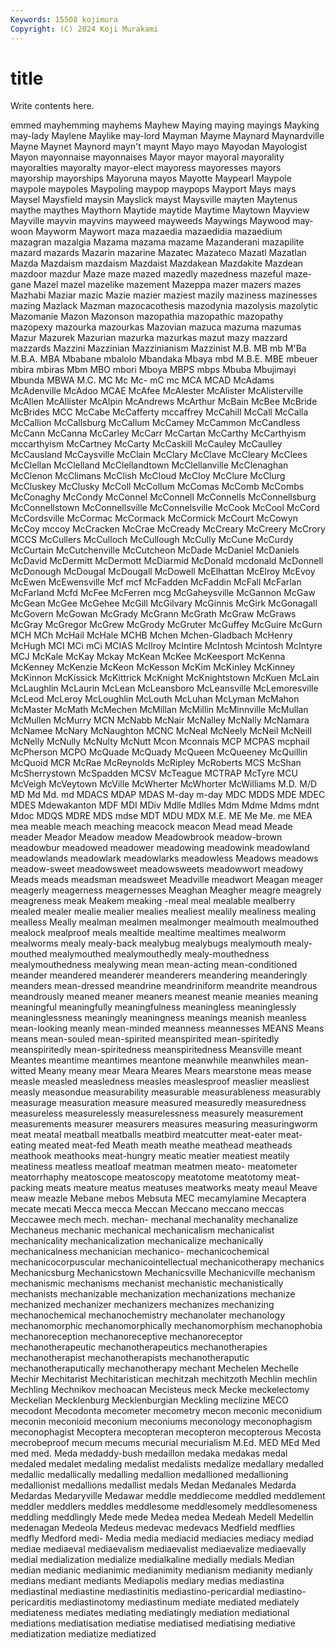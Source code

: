 ```yaml
---
Keywords: 15508 kojimura
Copyright: (C) 2024 Koji Murakami
---
```


# title

Write contents here.



emmed
mayhemming mayhems Mayhew Maying maying mayings Mayking may-lady Maylene Maylike
may-lord Mayman Mayme Maynard Maynardville Mayne Maynet Maynord mayn't maynt
Mayo mayo Mayodan Mayologist Mayon mayonnaise mayonnaises Mayor mayor mayoral
mayorality mayoralties mayoralty mayor-elect mayoress mayoresses mayors mayorship mayorships Mayoruna
mayos Mayotte Maypearl Maypole maypole maypoles Maypoling maypop maypops Mayport
Mays mays Maysel Maysfield maysin Mayslick mayst Maysville mayten Maytenus
maythe maythes Maythorn Maytide maytide Maytime Maytown Mayview Mayville mayvin
mayvins mayweed mayweeds Maywings Maywood may-woon Mayworm Maywort maza mazaedia
mazaedidia mazaedium mazagran mazalgia Mazama mazama mazame Mazanderani mazapilite mazard
mazards Mazarin mazarine Mazatec Mazateco Mazatl Mazatlan Mazda Mazdaism mazdaism
Mazdaist Mazdakean Mazdakite Mazdean mazdoor mazdur Maze maze mazed mazedly
mazedness mazeful maze-gane Mazel mazel mazelike mazement Mazeppa mazer mazers
mazes Mazhabi Maziar mazic Mazie mazier maziest mazily maziness mazinesses
mazing Mazlack Mazman mazocacothesis mazodynia mazolysis mazolytic Mazomanie Mazon Mazonson
mazopathia mazopathic mazopathy mazopexy mazourka mazourkas Mazovian mazuca mazuma mazumas
Mazur Mazurek Mazurian mazurka mazurkas mazut mazy mazzard mazzards Mazzini
Mazzinian Mazzinianism Mazzinist M.B. MB mb M'Ba M.B.A. MBA Mbabane
mbalolo Mbandaka Mbaya mbd M.B.E. MBE mbeuer mbira mbiras Mbm
MBO mbori Mboya MBPS mbps Mbuba Mbujimayi Mbunda MBWA M.C.
MC Mc Mc- mC mc MCA MCAD McAdams McAdenville McAdoo
MCAE McAfee McAlester McAlister McAlisterville McAllen McAllister McAlpin McAndrews McArthur
McBain McBee McBride McBrides MCC McCabe McCafferty mccaffrey McCahill McCall
McCalla McCallion McCallsburg McCallum McCamey McCammon McCandless McCann McCanna McCarley
McCarr McCartan McCarthy McCarthyism mccarthyism McCartney McCarty McCaskill McCauley McCaulley
McCausland McCaysville McClain McClary McClave McCleary McClees McClellan McClelland McClellandtown
McClellanville McClenaghan McClenon McClimans McClish McCloud McCloy McClure McClurg McCluskey
McClusky McColl McCollum McComas McComb McCombs McConaghy McCondy McConnel McConnell
McConnells McConnellsburg McConnellstown McConnellsville McConnelsville McCook McCool McCord McCordsville McCormac
McCormack McCormick McCourt McCowyn McCoy mccoy McCracken McCrae McCready McCreary
McCreery McCrory MCCS McCullers McCulloch McCullough McCully McCune McCurdy McCurtain
McCutchenville McCutcheon McDade McDaniel McDaniels McDavid McDermitt McDermott McDiarmid McDonald
mcdonald McDonnell McDonough McDougal McDougall McDowell McElhattan McElroy McEvoy McEwen
McEwensville Mcf mcf McFadden McFaddin McFall McFarlan McFarland Mcfd McFee
McFerren mcg McGaheysville McGannon McGaw McGean McGee McGehee McGill McGilvary
McGinnis McGirk McGonagall McGovern McGowan McGrady McGrann McGrath McGraw McGraws
McGray McGregor McGrew McGrody McGruter McGuffey McGuire McGurn MCH MCh
McHail McHale MCHB Mchen Mchen-Gladbach McHenry McHugh MCI MCi mCi
MCIAS McIlroy McIntire McIntosh Mcintosh McIntyre MCJ McKale McKay Mckay
McKean McKee McKeesport McKenna McKenney McKenzie McKeon McKesson McKim McKinley
McKinney McKinnon McKissick McKittrick McKnight McKnightstown McKuen McLain McLaughlin McLaurin
McLean McLeansboro McLeansville McLemoresville McLeod McLeroy McLoughlin McLouth McLuhan McLyman
McMahon McMaster McMath McMechen McMillan McMillin McMinnville McMullan McMullen McMurry
MCN McNabb McNair McNalley McNally McNamara McNamee McNary McNaughton MCNC
McNeal McNeely McNeil McNeill McNelly McNully McNulty McNutt Mcon Mconnais
MCP MCPAS mcphail McPherson MCPO McQuade McQuady McQueen McQueeney McQuillin
McQuoid MCR McRae McReynolds McRipley McRoberts MCS McShan McSherrystown McSpadden
MCSV McTeague MCTRAP McTyre MCU McVeigh McVeytown McVille McWherter McWhorter
McWilliams M.D. M/D MD Md Md. md MDACS MDAP MDAS
M-day m-day MDC MDDS MDE MDEC MDES Mdewakanton MDF MDI
MDiv Mdlle Mdlles Mdm Mdme Mdms mdnt Mdoc MDQS MDRE
MDS mdse MDT MDU MDX M.E. ME Me Me. me
MEA mea meable meach meaching meacock meacon Mead mead Meade
meader Meador Meadow meadow Meadowbrook meadow-brown meadowbur meadowed meadower meadowing
meadowink meadowland meadowlands meadowlark meadowlarks meadowless Meadows meadows meadow-sweet meadowsweet
meadowsweets meadowwort meadowy Meads meads meadsman meadsweet Meadville meadwort Meagan
meager meagerly meagerness meagernesses Meaghan Meagher meagre meagrely meagreness meak
Meakem meaking -meal meal mealable mealberry mealed mealer mealie mealier
mealies mealiest mealily mealiness mealing mealless Meally mealman mealmen mealmonger
mealmouth mealmouthed mealock mealproof meals mealtide mealtime mealtimes mealworm mealworms
mealy mealy-back mealybug mealybugs mealymouth mealy-mouthed mealymouthed mealymouthedly mealy-mouthedness mealymouthedness
mealywing mean mean-acting mean-conditioned meander meandered meanderer meanderers meandering meanderingly
meanders mean-dressed meandrine meandriniform meandrite meandrous meandrously meaned meaner meaners
meanest meanie meanies meaning meaningful meaningfully meaningfulness meaningless meaninglessly meaninglessness
meaningly meaningness meanings meanish meanless mean-looking meanly mean-minded meanness meannesses
MEANS Means means mean-souled mean-spirited meanspirited mean-spiritedly meanspiritedly mean-spiritedness meanspiritedness
Meansville meant Meantes meantime meantimes meantone meanwhile meanwhiles mean-witted Meany
meany mear Meara Meares Mears mearstone meas mease measle measled
measledness measles measlesproof measlier measliest measly measondue measurability measurable measurableness
measurably measurage measuration measure measured measuredly measuredness measureless measurelessly measurelessness
measurely measurement measurements measurer measurers measures measuring measuringworm meat meatal
meatball meatballs meatbird meatcutter meat-eater meat-eating meated meat-fed Meath meath
meathe meathead meatheads meathook meathooks meat-hungry meatic meatier meatiest meatily
meatiness meatless meatloaf meatman meatmen meato- meatometer meatorrhaphy meatoscope meatoscopy
meatotome meatotomy meat-packing meats meature meatus meatuses meatworks meaty meaul
Meave meaw meazle Mebane mebos Mebsuta MEC mecamylamine Mecaptera mecate
mecati Mecca mecca Meccan Meccano meccano meccas Meccawee mech mech.
mechan- mechanal mechanality mechanalize Mechaneus mechanic mechanical mechanicalism mechanicalist mechanicality
mechanicalization mechanicalize mechanically mechanicalness mechanician mechanico- mechanicochemical mechanicocorpuscular mechanicointellectual mechanicotherapy
mechanics Mechanicsburg Mechanicstown Mechanicsville Mechanicville mechanism mechanismic mechanisms mechanist mechanistic
mechanistically mechanists mechanizable mechanization mechanizations mechanize mechanized mechanizer mechanizers mechanizes
mechanizing mechanochemical mechanochemistry mechanolater mechanology mechanomorphic mechanomorphically mechanomorphism mechanophobia mechanoreception
mechanoreceptive mechanoreceptor mechanotherapeutic mechanotherapeutics mechanotherapies mechanotherapist mechanotherapists mechanotheraputic mechanotheraputically mechanotherapy
mechant Mechelen Mechelle Mechir Mechitarist Mechitaristican mechitzah mechitzoth Mechlin mechlin
Mechling Mechnikov mechoacan Mecisteus meck Mecke meckelectomy Meckelian Mecklenburg Mecklenburgian
Meckling meclizine MECO mecodont Mecodonta mecometer mecometry mecon meconic meconidium
meconin meconioid meconium meconiums meconology meconophagism meconophagist Mecoptera mecopteran mecopteron
mecopterous Mecosta mecrobeproof mecum mecums mecurial mecurialism M.Ed. MED MEd
Med med med. Meda medaddy-bush medaillon medaka medakas medal medaled
medalet medaling medalist medalists medalize medallary medalled medallic medallically medalling
medallion medallioned medallioning medallionist medallions medallist medals Medan Medanales Medarda
Medardas Medaryville Medawar meddle meddlecome meddled meddlement meddler meddlers meddles
meddlesome meddlesomely meddlesomeness meddling meddlingly Mede mede Medea medea Medeah
Medell Medellin medenagan Medeola Medeus medevac medevacs Medfield medflies medfly
Medford medi- Media media mediacid mediacies mediacy mediad mediae mediaeval
mediaevalism mediaevalist mediaevalize mediaevally medial medialization medialize medialkaline medially medials
Median median medianic medianimic medianimity medianism medianity medianly medians mediant
mediants Mediapolis mediary medias mediastina mediastinal mediastine mediastinitis mediastino-pericardial mediastino-pericarditis
mediastinotomy mediastinum mediate mediated mediately mediateness mediates mediating mediatingly mediation
mediational mediations mediatisation mediatise mediatised mediatising mediative mediatization mediatize mediatized

